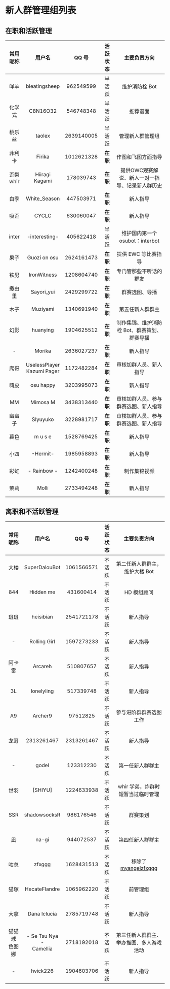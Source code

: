 # 新人群管理组列表

## 在职和活跃管理

| 常用昵称 | 用户名 | QQ 号 | 活跃状态 | 主要负责方向 |
| :--: | :--: | :--: | :--: | :--: |
| 咩羊 | bleatingsheep | 962549599 | 半活跃 | 维护消防栓 Bot |
| 化学式 | C8N16O32 | 546748348 | 半活跃 | 推荐谱面 |
| 桃乐丝 | taolex | 2639140005 | 半活跃 | 管理新人群管理组 |
| 菲利卡 | Firika | 1012621328 | **在职** | 作图和飞图方面指导 |
| 歪梨<br />whir | Hiiragi Kagami | 178039743 | **在职** | 提供OWC观赛解说、新人一对一指导、记录新人群历史 |
| 白季 | White_Season | 447503971 | **在职** | 新人指导 |
| 吸歪 | CYCLC | 630060047 | **在职** | 新人指导 |
| inter | -interesting- | 405622418 | 半活跃 | 维护国内第一个 osubot：interbot |
| 果子 | Guozi on osu | 2624161473 | **在职** | 提供 EWC 等比赛指导 |
| 铁男 | IronWitness | 1208604740 | **在职** | 专门管那些不听话的群友 |
| 撒由里 | Sayori_yui | 2429299722 | **在职** | 群赛选图、导播 |
| 木子 | Muziyami | 1340691940 | **在职** | 第五任新人群群主 |
| 幻影 | huanying | 1904625512 | **在职** | 制作集锦、维护消防栓 Bot、群赛策划、群赛导播 |
| - | Morika | 2636027237 | **在职** | 新人指导 |
| 爬哥 | UselessPlayer<br />Kazumi Pager | 1172482284 | **在职** | 审核加群人员、新人指导 |
| 嗨皮 | osu happy | 3203995073 | **在职** | 新人指导 |
| MM | Mimosa M | 3438313440 | **在职** | 审核加群人员、参与群赛选图、新人指导 |
| 幽幽子 | SIyuyuko | 3228981717 | **在职** | 审核加群人员、参与群赛选图、新人指导 |
| 暮色 | m u s e | 1528769425 | **在职** | 新人指导 |
| 小四 | -Hermit- | 1985958893 | **在职** | 新人指导 |
| 彩虹 | - Rainbow - | 1242400248 | **在职** | 制作集锦视频 |
| 茉莉 | Molli | 2733494248 | **在职** | 新人指导 |

## 离职和不活跃管理

| 常用昵称 | 用户名 | QQ 号 | 活跃状态 | 主要负责方向 |
| :--: | :--: | :--: | :--: | :--: |
| 大楼 | SuperDalouBot | 1061566571 | 不活跃 | 第二任新人群群主，维护大楼 Bot |
| 844 | Hidden me | 431600414 | 不活跃 | HD 模组顾问 |
| 斑斑 | heisibian | 2541721178 | 不活跃 | 新人指导 |
| - | Rolling Girl | 1597273233 | 不活跃 | 新人指导 |
| 阿卡雷 | Arcareh | 510807657 | 不活跃 | 新人指导 |
| 3L | lonelyling | 517339748 | 不活跃 | 新人指导 |
| A9 | Archer9 | 97512825 | 不活跃 | 参与进阶群群赛选图工作 |
| 龙哥 | 2313261467 | 2313261467 | 不活跃 | 新人指导 |
| - | godel | 123312230 | 不活跃 | 第一任新人群群主 |
| 世羽 | [SHIYU] | 1224633938 | 不活跃 | whir 学弟，炸群时短暂当过临时管理 |
| SSR | shadowsocksR | 986176546 | 不活跃 | 群赛策划 |
| 凪 | na-gi | 944072537 | 不活跃 | 第四任新人群群主 |
| 咕总 | zfxggg | 1628431513 | 不活跃 | 移除了[myangelzfxggg](https://osu.ppy.sh/users/11375105) |
| 猫塚 | HecateFlandre | 1065962220 | 不活跃 | 前管理组 |
| 大拿 | Dana Iclucia | 2785719748 | 不活跃 | 新人指导 |
| 猫猫球<br />色图娜 | - Se Tsu Nya -<br />Camellia | 2718192018 | 不活跃 | 第三任新人群群主、举办推图、多人游戏活动 |
| - | hvick226 | 1904603706 | 不活跃 | 新人指导 |

